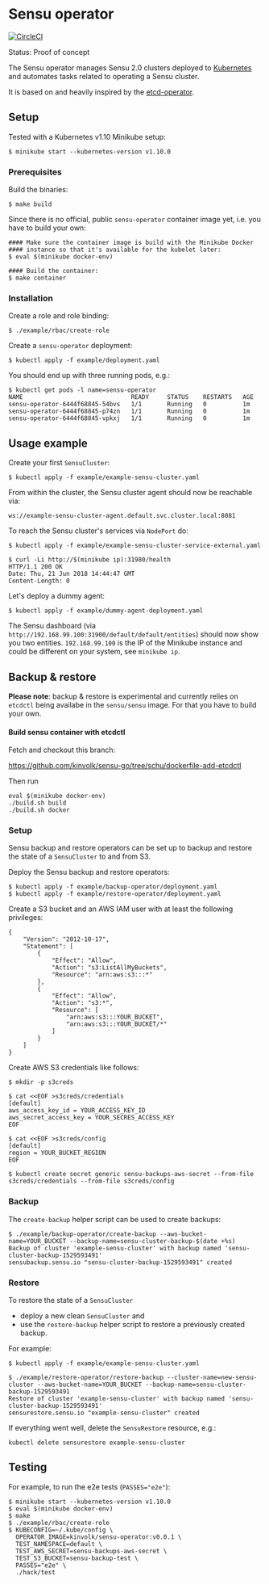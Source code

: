 # Sensu operator

[![CircleCI](https://circleci.com/gh/kinvolk/sensu-operator.svg?style=svg)](https://circleci.com/gh/kinvolk/sensu-operator)

Status: Proof of concept

The Sensu operator manages Sensu 2.0 clusters deployed to [Kubernetes][k8s-home] and automates tasks related to operating a Sensu cluster.

It is based on and heavily inspired by the [etcd-operator](https://github.com/coreos/etcd-operator).

## Setup

Tested with a Kubernetes v1.10 Minikube setup:

```
$ minikube start --kubernetes-version v1.10.0
```

### Prerequisites

Build the binaries:

```
$ make build
```

Since there is no official, public `sensu-operator` container image
yet, i.e. you have to build your own:

```
#### Make sure the container image is build with the Minikube Docker
#### instance so that it's available for the kubelet later:
$ eval $(minikube docker-env)

#### Build the container:
$ make container
```

### Installation

Create a role and role binding:

```
$ ./example/rbac/create-role
```

Create a `sensu-operator` deployment:

```
$ kubectl apply -f example/deployment.yaml
```

You should end up with three running pods, e.g.:

```
$ kubectl get pods -l name=sensu-operator
NAME                              READY     STATUS    RESTARTS   AGE
sensu-operator-6444f68845-54bvs   1/1       Running   0          1m
sensu-operator-6444f68845-p74zn   1/1       Running   0          1m
sensu-operator-6444f68845-vpkxj   1/1       Running   0          1m
```

## Usage example

Create your first `SensuCluster`:

```
$ kubectl apply -f example/example-sensu-cluster.yaml
```

From within the cluster, the Sensu cluster agent should now be reachable
via:

```
ws://example-sensu-cluster-agent.default.svc.cluster.local:8081
```

To reach the Sensu cluster's services via `NodePort` do:

```
$ kubectl apply -f example/example-sensu-cluster-service-external.yaml

$ curl -Li http://$(minikube ip):31980/health
HTTP/1.1 200 OK
Date: Thu, 21 Jun 2018 14:44:47 GMT
Content-Length: 0
```

Let's deploy a dummy agent:

```
$ kubectl apply -f example/dummy-agent-deployment.yaml
```

The Sensu dashboard (via `http://192.168.99.100:31900/default/default/entities`)
should now show you two entities. `192.168.99.100` is the IP of the
Minikube instance and could be different on your system, see
`minikube ip`.

## Backup & restore

**Please note**: backup & restore is experimental and currently relies on
`etcdctl` being availabe in the `sensu/sensu` image. For that you
have to build your own.


#### Build sensu container with etcdctl

Fetch and checkout this branch:

https://github.com/kinvolk/sensu-go/tree/schu/dockerfile-add-etcdctl

Then run

```
eval $(minikube docker-env)
./build.sh build
./build.sh docker
```

### Setup

Sensu backup and restore operators can be set up to backup and
restore the state of a `SensuCluster` to and from S3.

Deploy the Sensu backup and restore operators:

```
$ kubectl apply -f example/backup-operator/deployment.yaml
$ kubectl apply -f example/restore-operator/deployment.yaml
```

Create a S3 bucket and an AWS IAM user with at least the following privileges:

```
{
    "Version": "2012-10-17",
    "Statement": [
        {
            "Effect": "Allow",
            "Action": "s3:ListAllMyBuckets",
            "Resource": "arn:aws:s3:::*"
        },
        {
            "Effect": "Allow",
            "Action": "s3:*",
            "Resource": [
                "arn:aws:s3:::YOUR_BUCKET",
                "arn:aws:s3:::YOUR_BUCKET/*"
            ]
        }
    ]
}
```

Create AWS S3 credentials like follows:

```
$ mkdir -p s3creds

$ cat <<EOF >s3creds/credentials
[default]
aws_access_key_id = YOUR_ACCESS_KEY_ID
aws_secret_access_key = YOUR_SECRES_ACCESS_KEY
EOF

$ cat <<EOF >s3creds/config
[default]
region = YOUR_BUCKET_REGION
EOF

$ kubectl create secret generic sensu-backups-aws-secret --from-file s3creds/credentials --from-file s3creds/config
```

### Backup

The `create-backup` helper script can be used to create backups:

```
$ ./example/backup-operator/create-backup --aws-bucket-name=YOUR_BUCKET --backup-name=sensu-cluster-backup-$(date +%s)
Backup of cluster 'example-sensu-cluster' with backup named 'sensu-cluster-backup-1529593491'
sensubackup.sensu.io "sensu-cluster-backup-1529593491" created
```

### Restore

To restore the state of a `SensuCluster`

* deploy a new clean `SensuCluster` and
* use the `restore-backup` helper script to restore a previously
  created backup.

For example:

```
$ kubectl apply -f example/example-sensu-cluster.yaml

$ ./example/restore-operator/restore-backup --cluster-name=new-sensu-cluster --aws-bucket-name=YOUR_BUCKET --backup-name=sensu-cluster-backup-1529593491
Restore of cluster 'example-sensu-cluster' with backup named 'sensu-cluster-backup-1529593491'
sensurestore.sensu.io "example-sensu-cluster" created
```

If everything went well, delete the `SensuRestore` resource, e.g.:

```
kubectl delete sensurestore example-sensu-cluster
```

## Testing

For example, to run the e2e tests (`PASSES="e2e"`):

```
$ minikube start --kubernetes-version v1.10.0
$ eval $(minikube docker-env)
$ make
$ ./example/rbac/create-role
$ KUBECONFIG=~/.kube/config \
  OPERATOR_IMAGE=kinvolk/sensu-operator:v0.0.1 \
  TEST_NAMESPACE=default \
  TEST_AWS_SECRET=sensu-backups-aws-secret \
  TEST_S3_BUCKET=sensu-backup-test \
  PASSES="e2e" \
  ./hack/test
```

[k8s-home]: http://kubernetes.io
